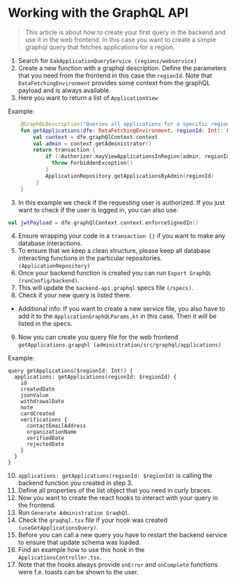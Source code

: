# Working with the GraphQL API

> This article is about how to create your first query in the backend and use it in the web frontend.
> In this case you want to create a simple graphql query that fetches applications for a region.

1. Search for `EakApplicationQueryService (regions/webservice)`
2. Create a new function with a graphql description. Define the parameters that you need from the frontend in this case the `regionId`. Note that `DataFetchingEnvironment` provides some context from the graphQL payload and is always available.
3. Here you want to return a list of `ApplicationView`

Example:
```kotlin
    @GraphQLDescription("Queries all applications for a specific region")
    fun getApplications(dfe: DataFetchingEnvironment, regionId: Int): List<ApplicationView> {
        val context = dfe.graphQlContext.context
        val admin = context.getAdministrator()
        return transaction {
            if (!Authorizer.mayViewApplicationsInRegion(admin, regionId)) {
              throw ForbiddenException()
            }
            ApplicationRepository.getApplicationsByAdmin(regionId)
         }
    }

```
3. In this example we check if the requesting user is authorized. If you just want to check if the user is logged in, you can also use:
```kotlin
val jwtPayload = dfe.graphQlContext.context.enforceSignedIn()
```
4. Ensure wrapping your code in a `transaction {}` if you want to make any database interactions.
5. To ensure that we keep a clean structure, please keep all database interacting functions in the particular repositories. `(ApplicationRepository)`
6. Once your backend function is created you can run `Export GraphQL (runConfig/backend)`.
7. This will update the `backend-api.graphql` specs file `(/specs)`.
8. Check if your new query is listed there.
- Additional info: If you want to create a new service file, you also have to add it to the `ApplicationGraphQLParams.kt` in this case. Then it will be listed in the specs.
9. Now you can create you query file for the web frontend `getApplications.grapqhl (administration/src/graphql/applications)`

Example:
```
query getApplications($regionId: Int!) {
  applications: getApplications(regionId: $regionId) {
    id
    createdDate
    jsonValue
    withdrawalDate
    note
    cardCreated
    verifications {
      contactEmailAddress
      organizationName
      verifiedDate
      rejectedDate
    }
  }
}
```
10. `applications: getApplications(regionId: $regionId)` is calling the backend function you created in step 3.
11. Define all properties of the list object that you need in curly braces.
12. Now you want to create the react hooks to interact with your query in the frontend.
13. Run `Generate Administration GraqhQl`.
14. Check the `graqhql.tsx` file if your hook was created `(useGetApplicationsQuery)`.
15. Before you can call a new query you have to restart the backend service to ensure that update schema was loaded.
16. Find an example how to use this hook in the `ApplicationsController.tsx`.
16. Note that the hooks always provide `onError` and `onComplete` functions were f.e. toasts can be shown to the user.
